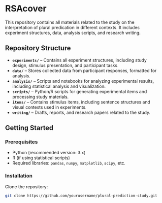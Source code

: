 # **RSAcover**  

This repository contains all materials related to the study on the interpretation of plural predication in different contexts. It includes experiment structures, data, analysis scripts, and research writing.  

## **Repository Structure**  

- **`experiments/`** – Contains all experiment structures, including study design, stimulus presentation, and participant tasks.  
- **`data/`** – Stores collected data from participant responses, formatted for analysis.  
- **`analysis/`** – Scripts and notebooks for analyzing experimental results, including statistical analysis and visualization.  
- **`scripts/`** – Python/R scripts for generating experimental items and processing study materials.  
- **`items/`** – Contains stimulus items, including sentence structures and visual contexts used in experiments.  
- **`writing/`** – Drafts, reports, and research papers related to the study.  

## **Getting Started**  

### **Prerequisites**  
- Python (recommended version: 3.x)  
- R (if using statistical scripts)  
- Required libraries: `pandas`, `numpy`, `matplotlib`, `scipy`, etc.  

### **Installation**  
Clone the repository:  
```bash
git clone https://github.com/yourusername/plural-prediction-study.git